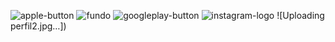 ![apple-button](https://user-images.githubusercontent.com/83155787/116144293-8d4dae80-a6b2-11eb-91ef-eac2e7bec8d7.png)
![fundo](https://user-images.githubusercontent.com/83155787/116144299-8fb00880-a6b2-11eb-88c3-bfcf3c8a1cde.jpg)
![googleplay-button](https://user-images.githubusercontent.com/83155787/116144307-9179cc00-a6b2-11eb-959d-bea7982cff86.png)
![instagram-logo](https://user-images.githubusercontent.com/83155787/116144312-92aaf900-a6b2-11eb-8a67-3e397adc9632.png)
![Uploading perfil2.jpg…])


